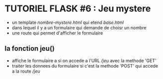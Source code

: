 TUTORIEL FLASK #6 : Jeu mystere
===============================

- un template *nombre-mystere.html* qui etend *base.html*
- dans lequel il y a un formulaire qui demande de choisr un nombre
- une route qui permet d'afficher le formulaire


la fonction jeu()
-----------------

- affiche le formulaire a si on accede a l'URL */jeu* avec la methode 'GET'
- traiter les donnees du formulaire si c'est la methode 'POST' qui accede a la route */jeu*